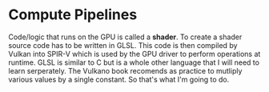 # Compute Pipelines

Code/logic that runs on the GPU is called a **shader**. To create a shader source code has to be
written in GLSL. This code is then compiled by Vulkan into SPIR-V which is used by the GPU driver
to perform operations at runtime. GLSL is similar to C but is a whole other language that I will
need to learn serperately. The Vulkano book recomends as practice to mutliply various values by a 
single constant. So that's what I'm going to do.